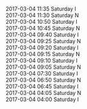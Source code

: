 2017-03-04 11:35 Saturday  I  
2017-03-04 11:30 Saturday  N  
2017-03-04 10:50 Saturday  I  
2017-03-04 10:45 Saturday  N  
2017-03-04 09:40 Saturday  I  
2017-03-04 09:25 Saturday  N  
2017-03-04 09:20 Saturday  I  
2017-03-04 09:15 Saturday  N  
2017-03-04 09:10 Saturday  I  
2017-03-04 09:05 Saturday  N  
2017-03-04 07:30 Saturday  I  
2017-03-04 06:50 Saturday  N  
2017-03-04 06:45 Saturday  I  
2017-03-04 04:05 Saturday  N  
2017-03-04 04:00 Saturday  I  
